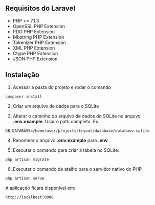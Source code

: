 
## Requisitos do Laravel

 - PHP >= 7.1.3
 - OpenSSL PHP Extension
 - PDO PHP Extension
 - Mbstring PHP Extension
 - Tokenizer PHP Extension
 - XML PHP Extension
 - Ctype PHP Extension
 - JSON PHP Extension

## Instalação

 1. Acessar a pasta do projeto e rodar o comando

```composer install```

 2. Criar um arquivo de dados para o SQLite

 3. Alterar o caminho do arquivo de dados do SQLite no arquivo **.env.example**. Usar o path completo. Ex.:

```DB_DATABASE=/home/user/projects/tryout/database/database.sqlite```

 4. Renomear o arquivo **.env.example** para **.env**

 5. Executar o comando para criar a tabela no SQLite:

```php artisan migrate```

 6. Executar o comando de atalho para o servidor nativo do PHP

```php artisan serve```

A aplicação ficará disponível em:

```http://localhost:8000```